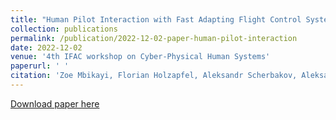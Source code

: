 ```yaml
---
title: "Human Pilot Interaction with Fast Adapting Flight Control System"
collection: publications
permalink: /publication/2022-12-02-paper-human-pilot-interaction
date: 2022-12-02
venue: '4th IFAC workshop on Cyber-Physical Human Systems'
paperurl: ' '
citation: 'Zoe Mbikayi, Florian Holzapfel, Aleksandr Scherbakov, Aleksandr Efremov &quot;Human Pilot Interaction with Fast Adapting Flight Control System.&quot; <i> 4th IFAC Workshop on Cyber-Physical Human Systems, Houston, Texas, December 1-2, 2022 </i>'
---
```


[Download paper here](https://zmbikayi.github.io/files/pilot_adaptive_FCS_Paper.pdf)
